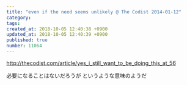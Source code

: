 ```yaml
---
title: "even if the need seems unlikely @ The Codist 2014-01-12"
category: 
tags: 
created_at: 2018-10-05 12:40:38 +0900
updated_at: 2018-10-05 12:40:39 +0900
published: true
number: 11064
---
```


http://thecodist.com/article/yes_i_still_want_to_be_doing_this_at_56

必要になることはないだろうが
というような意味のようだ
